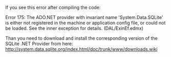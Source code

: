﻿﻿If you see this error after compiling the code:

Error 175: The ADO.NET provider with invariant name 'System.Data.SQLite' is either not registered in the machine or application config file, or could not be loaded. See the inner exception for details. (DAL/ExinEf.edmx)

Than you need to download and install the corresponding version of the SQLite .NET Provider from here:
http://system.data.sqlite.org/index.html/doc/trunk/www/downloads.wiki